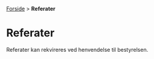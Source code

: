 [Forside](/) > **Referater**

# Referater

Referater kan rekvireres ved henvendelse til bestyrelsen.

